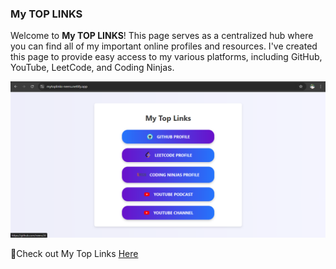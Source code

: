 ### My TOP LINKS 

Welcome to **My TOP LINKS**! This page serves as a centralized hub where you can find all of my important online profiles and resources. I've created this page to provide easy access to my various platforms, including GitHub, YouTube, LeetCode, and Coding Ninjas.

<img src = "TopLinks_Neeru.png">

🔗Check out My Top Links <a href = "https://mytoplinks-neeru.netlify.app/" alt="mytoplinks">Here </a>
